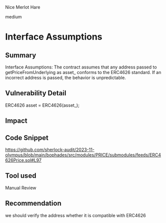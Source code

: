 Nice Merlot Hare

medium

# Interface Assumptions

## Summary
Interface Assumptions: The contract assumes that any address passed to getPriceFromUnderlying as asset_ conforms to the ERC4626 standard. If an incorrect address is passed, the behavior is unpredictable.
## Vulnerability Detail
ERC4626 asset = ERC4626(asset_);
## Impact

## Code Snippet
https://github.com/sherlock-audit/2023-11-olympus/blob/main/bophades/src/modules/PRICE/submodules/feeds/ERC4626Price.sol#L97
## Tool used

Manual Review

## Recommendation
we should verify the address whether it is compatible with  ERC4626